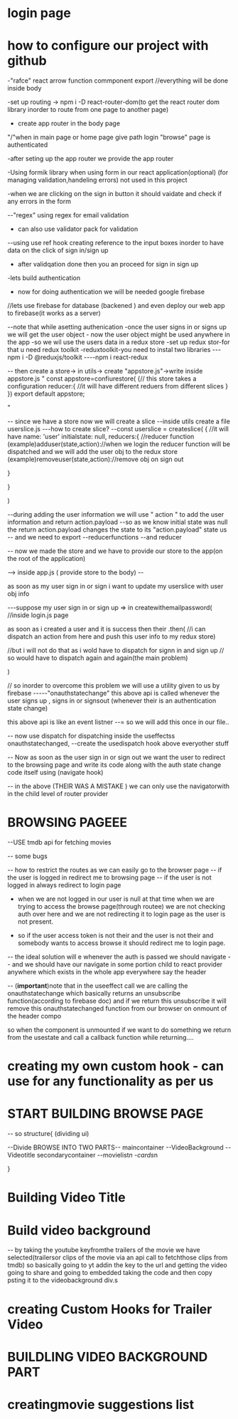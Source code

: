 # login page
# how to configure our project with github

-"rafce" react arrow function commponent export
//everything will be done inside body

-set up routing 
-> npm i -D react-router-dom(to get the react router dom library inorder to route from one page to another page)
- create app router in the body page

"/"when in main page or home page give path login
"browse" page is authenticated

-after seting up the app router we provide the app router


-Using formik library when using form in our react application(optional) (for managing validation,handeling errors) not used in this project


-when we are clicking on the sign in button it should vaidate and check if any errors in the form



--"regex" using regex for email validation
- can also use validator pack for validation


--using use ref hook creating reference to the input boxes inorder to have data on the click of sign in/sign up


- after validqation done then you an proceed for sign in sign up


-lets build authentication
- now for doing authentication we will be needed google firebase

//lets use firebase for database (backened ) and even deploy our web app to firebase(it works as a server)


--note that while asetting authenication
    -once the user signs in or signs up we will get the user object 
    - now the user object might be used anywhere in the app
    -so we wil use the users data in a redux store
    -set up redux stor-for that u need redux toolkit
     -reduxtoolkit-you need to instal two libraries
                                         ---npm i -D @reduxjs/toolkit
                                        ----npm i react-redux


-- then create a store-> in utils-> create "appstore.js"->write inside appstore.js " const appstore=confiurestore(
     {// this store takes a configuration
       reducer:{
        //it will have different reduers from different slices
       }
})
export default appstore;

 " 

 -- since we have a store now we will create a slice
 --inside utils create a file userslice.js
 ---how to create slice?
  --const userslice = createslice(
{ 
   //it will have
   name: 'user'
   initialstate: null,
   reducers:{
    //reducer function
    (example)adduser(state,action)://when we login the reducer function will be dispatched and we will add the user obj to the redux store
    (example)removeuser(state,action)://remove obj on sign out

   }


}
  
  )

  --during adding the user information  we will use " action " to add the user information
  and return action.payload
  --so as we know initial state was null the return action.payload changes the state to its "action.payload" state
us
  -- and we need to export 
                    --reducerfunctions
                    --and reducer

-- now we made the store and we have to provide our store to the app(on the root of the application)


--> inside app.js 
   ( provide store to the body)
       -- <provider store={appstore}><Body/></provider>

as soon as my user sign in or sign i want to update my userslice with user obj info


---suppose my user sign in or sign up => in createwithemailpassword(
     //inside login.js page
 
  as soon as i created a user and it is success then their
  .then( //i can dispatch an action from here and push this user info to my redux store)
   
   //but i will not do that as i wold have to dispatch for signn in and sign up 
   // so would have to dispatch again and again(the main problem)
    
)

// so inorder to overcome this problem we will use a utility given to us by firebase
-----"onauthstatechange"
this above api is called whenever the user signs up , signs in or signsout (whenever their is an authentication state change)

this above api is like an event listner
--= so we will add this once in our file..

-- now use dispatch for dispatching inside the useffectss onauthstatechanged, 
--create the usedispatch hook above everyother stuff

-- Now as soon as the user sign in or sign out we want the user to redirect to the browsing page and write its code along with the auth state change code itself using (navigate hook)



-- in the above (THEIR WAS A MISTAKE ) we can only use the navigatorwith in the child level of router provider


# BROWSING PAGEEE
--USE tmdb api for fetching movies 



-- some bugs

-- how to restrict the routes as we can easily go to the browser page
 -- if the user is logged in redirect me to browsing page 
 -- if the user is not logged in always redirect to login page

 - when we are not logged in our user is null at that time when we are trying to access the browse page(through routee) we are not checking auth over here and we are not redirecting it to login page as the user is not present.

- so if the user access token is not their and the user is not their and somebody wants to access browse it should redirect me to login page.


-- the ideal solution will e whenever the auth is passed we should navigate
-- and we should have our navigate in some portion child to react provider anywhere which exists in the whole app everywhere say the header

-- (**important**)note that in the useeffect call we are calling the onauthstatechange which basically returns an unsubscribe function(according to firebase doc) and if we return this unsubscribe it will remove this onauthstatechanged function from our browser on onmount of the header compo


so when the component is unmounted if we want to do something we return from the usestate and call a callback function while returning....


# creating my own custom hook - can use for any functionality as per us



# START BUILDING BROWSE PAGE

-- so structure{ (dividing ui)
 
  --Divide BROWSE INTO TWO PARTS--
  maincontainer
  --VideoBackground
  --Videotitle
  secondarycontainer
    --movielist*n
     -cards*n



}



# Building Video Title

# Build video background
-- by taking the youtube keyfromthe trailers of the movie we have selected(trailersor clips of the movie via an api call to fetchthose clips from tmdb) so basically going to yt addin the key to the url and getting the video going to share and going to embedded taking the code and then copy psting it to the videobackground div.s

# creating Custom Hooks for Trailer Video

# BUILDLING VIDEO BACKGROUND PART



# creatingmovie suggestions list

